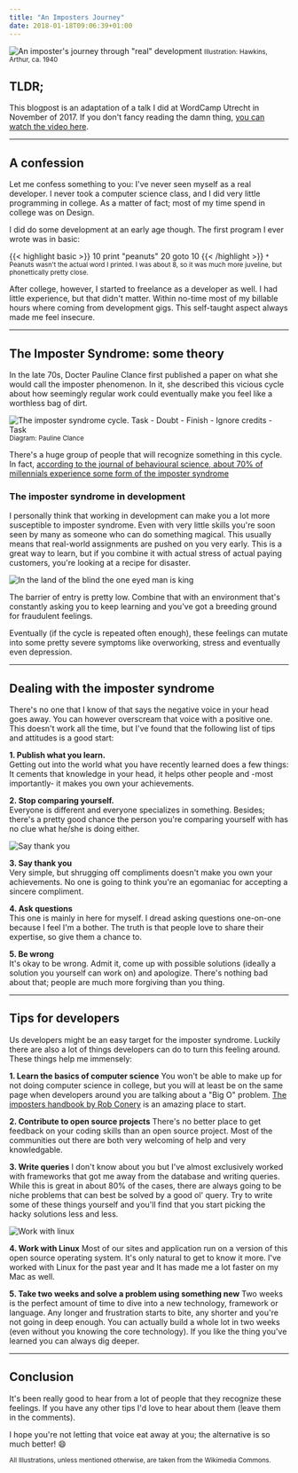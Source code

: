 ```yaml
---
title: "An Imposters Journey"
date: 2018-01-18T09:06:39+01:00
---
```


![An imposter's journey through "real" development](/images/imposter1.jpg)
<small class="caption">Illustration: Hawkins, Arthur, ca. 1940</small>

## TLDR;
This blogpost is an adaptation of a talk I did at WordCamp Utrecht in November of 2017. If you don't fancy reading the damn thing, [you can watch the video here](https://wordpress.tv/2018/01/04/luc-princen-an-imposters-journey-through-real-development/).

---

## A confession

Let me confess something to you: I've never seen myself as a real developer. 
I never took a computer science class, and I did very little programming in college. As a matter of fact; most of my time spend in college was on Design. 

I did do some development at an early age though. The first program I ever wrote was in basic:

{{< highlight basic >}}
10 print "peanuts"
20 goto 10
{{< /highlight >}}
<small class="caption">* Peanuts wasn't the actual word I printed. I was about 8, so it was much more juveline, but phonettically pretty close.</small>

After college, however, I started to freelance as a developer as well. I had little experience, but that didn't matter. Within no-time most of my billable hours where coming from development gigs. This self-taught aspect always made me feel insecure.

---

## The Imposter Syndrome: some theory

In the late 70s, Docter Pauline Clance first published a paper on what she would call the imposter phenomenon. In it, she described this vicious cycle about how seemingly regular work could eventually make you feel like a worthless bag of dirt.

![The imposter syndrome cycle. Task - Doubt - Finish - Ignore credits - Task ](/images/imposter-cycle.jpg)
<small class="caption">Diagram: Pauline Clance</small>

There's a huge group of people that will recognize something in this cycle. In fact, [according to the journal of behavioural science, about 70% of millennials experience some form of the imposter syndrome](https://thehustle.co/why-70-percent-of-millennials-have-impostor-syndrome)

### The imposter syndrome in development

I personally think that working in development can make you a lot more susceptible to imposter syndrome. Even with very little skills you're soon seen by many as someone who can do something magical. This usually means that real-world assignments are pushed on you very early. This is a great way to learn, but if you combine it with actual stress of actual paying customers, you're looking at a recipe for disaster. 

![In the land of the blind the one eyed man is king](/images/imposter2.jpg)

The barrier of entry is pretty low. Combine that with an environment that's constantly asking you to keep learning and you've got a breeding ground for fraudulent feelings. 

Eventually (if the cycle is repeated often enough), these feelings can mutate into some pretty severe symptoms like overworking, stress and eventually even depression.

---

## Dealing with the imposter syndrome
There's no one that I know of that says the negative voice in your head goes away. You can however overscream that voice with a positive one. This doesn't work all the time, but I've found that the following list of tips and attitudes is a good start:

**1. Publish what you learn.**<br/>
Getting out into the world what you have recently learned does a few things: It cements that knowledge in your head, it helps other people and -most importantly- it makes you own your achievements.

**2. Stop comparing yourself.**<br/>
Everyone is different and everyone specializes in something. Besides; there's a pretty good chance the person you're comparing yourself with has no clue what he/she is doing either.

![Say thank you](/images/imposter3.jpg)

**3. Say thank you**<br/>
Very simple, but shrugging off compliments doesn't make you own your achievements. No one is going to think you're an egomaniac for accepting a sincere compliment.

**4. Ask questions**<br/>
This one is mainly in here for myself. I dread asking questions one-on-one because I feel I'm a bother. The truth is that people love to share their expertise, so give them a chance to.

**5. Be wrong**<br/>
It's okay to be wrong. Admit it, come up with possible solutions (ideally a solution you yourself can work on) and apologize. There's nothing bad about that; people are much more forgiving than you thing.

---

## Tips for developers
Us developers might be an easy target for the imposter syndrome. Luckily there are also a lot of things developers can do to turn this feeling around. These things help me immensely: 

**1. Learn the basics of computer science**
You won't be able to make up for not doing computer science in college, but you will at least be on the same page when developers around you are talking about a "Big O" problem. [The imposters handbook by Rob Conery](https://bigmachine.io/products/the-imposters-handbook) is an amazing place to start.

**2. Contribute to open source projects**
There's no better place to get feedback on your coding skills than an open source project. Most of the communities out there are both very welcoming of help and very knowledgable.

**3. Write queries**
I don't know about you but I've almost exclusively worked with frameworks that got me away from the database and writing queries. While this is great in about 80% of the cases, there are always going to be niche problems that can best be solved by a good ol' query. Try to write some of these things yourself and you'll find that you start picking the hacky solutions less and less.

![Work with linux](/images/imposter4.jpg)

**4. Work with Linux**
Most of our sites and application run on a version of this open source operating system. It's only natural to get to know it more. I've worked with Linux for the past year and It has made me a lot faster on my Mac as well.

**5. Take two weeks and solve a problem using something new**
Two weeks is the perfect amount of time to dive into a new technology, framework or language. Any longer and frustration starts to bite, any shorter and you're not going in deep enough. You can actually build a whole lot in two weeks (even without you knowing the core technology).
If you like the thing you've learned you can always dig deeper.

---

## Conclusion

It's been really good to hear from a lot of people that they recognize these feelings. If you have any other tips I'd love to hear about them (leave them in the comments).

I hope you're not letting that voice eat away at you; the alternative is so much better! 😄


<small class="caption">All Illustrations, unless mentioned otherwise, are taken from the Wikimedia Commons.</small>
